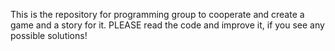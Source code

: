 This is the repository for programming group
to cooperate and create a game and a story for it.
PLEASE read the code and improve it, if you see any possible solutions!
